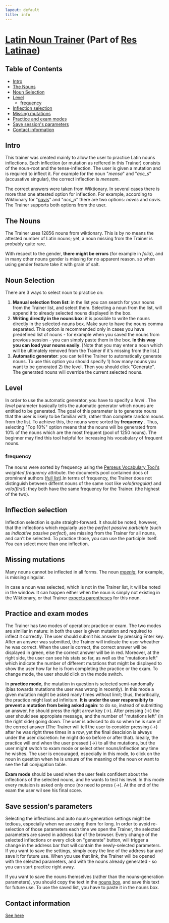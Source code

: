 ```yaml
---
layout: default
title: info
---
```

# [Latin Noun Trainer](https://danelh.github.io/nouns) (Part of [Res Latinae](https://danelh.github.io/))

## Table of Contents

- [Intro](#intro)
- [The Nouns](#the-nouns)
- [Noun Selection](#noun-selection)
- [Level](#level)
  * [frequency](#frequency)
- [Inflection selection](#inflection-selection)
- [Missing mutations](#missing-mutations)
- [Practice and exam modes](#practice-and-exam-modes)
- [Save session's parameters](#save-sessions-parameters)
- [Contact information](#contact-information)

## Intro 
This trainer was created mainly to allow the user to practice Latin nouns inflections. Each inflection (or mutation as reffered in this Trainer) consists of the noun-root and the tense-inflection. The user is given a mutation and is required to inflect it. For example for the noun "_mensa_" and "_acc_s_" (accusative singular), the correct inflection is _mensam_.

The correct answers were taken from Wiktionary. In several cases there is more than one attested option for inflection. For example, according to Wiktionary for "[_navis_](https://en.wiktionary.org/wiki/navis#Latin)" and "_acc_p_" there are two options: _naves_ and _navis_. The Trainer supports both options from the user. 

## The Nouns

The Trainer uses 12856 nouns from wiktionary. This is by no means the attested number of Latin nouns; yet, a noun missing from the Trainer is probably quite rare.

With respect to the gender, **there might be errors** (for example in _folia_), and in many other nouns gender is missing for no apparent reason. so when using gender feature take it with grain of salt.

## Noun Selection
There are 3 ways to select noun to practice on:

 1. **Manual selection from list**:  in the list you can search for your nouns from the Trainer list, and select them.  Selecting a noun from the list, will append it to already selected nouns displayed in the box. 
 2. **Writing directly in the nouns box**:  it is possible to write the nouns directly in the selected-nouns box. Make sure to have the nouns comma separated.  This option is recommended only in cases you have predefined list of nouns - for example when you saved the nouns from previous session - you can simply paste them in the box. **In this way you can load your nouns easily**. [Note that you may enter a noun which will be ultimately removed from the Trainer if it's missing from the list.]
3. **Automatic generator**: you can tell the Trainer to automatically generate nouns. To use this option you should specify 1) how many nouns you want to be generated 2) the level. Then you should click "Generate". The generated nouns will override  the current selected nouns.

## Level

In order to use the automatic generator, you have to specify a  _level_ . The _level_ parameter basically tells the automatic generator which nouns are entitled to be generated.  The goal of this parameter is to generate nouns that the user is likely to be familiar with, rather than complete random nouns from the list. To achieve this, the nouns were sorted by **frequency** . Thus, selecting "Top 10%" option means that the nouns will be generated from 10% of the nouns which are the most frequent (pool of 1250 nouns). The beginner may find this tool helpful for increasing his vocabulary of frequent nouns.   

### frequency

The nouns were sorted by frequency using the [Perseus Vocabulary Tool's](http://www.perseus.tufts.edu/hopper/vocablist?lang=la) _weighted frequency_ attribute. the documents pool contained docs of prominent authors ([full list](docs_names.txt)).In terms of frequency, the Trainer does not distinguish between differnt nouns of the same root like _volo(irregular)_ and _volo(first)_: they both have the same frequency for the Trainer. (the highest of the two).

## Inflection selection

Inflection selection is quite straight-forward. It should be noted, however, that the inflections which regularly  use the _perfect passive participle_ (such as _indicative passive perfect_), are missing from the Trainer for all nouns, and can't be selected. To practice those, you can use the participle itself. 
You can select more than one inflection.

## Missing mutations

Many nouns cannot be inflected in all forms. The noun [_moenia_](https://en.wiktionary.org/wiki/moenia#Latin), for example, is missing singular.

In case a noun was selected, which is not in the Trainer list, it will be noted in the window. It can happen either when the noun is simply not existing in the Wiktionary, or that Trainer [expects parentheses](#the-nouns) for this noun.

## Practice and exam modes

The Trainer has two modes of operation: practice or exam. The two modes are similiar in nature: in both the user is given mutation and required to inflect it correctly. The user should submit his answer by pressing Enter key. After an answer was submitted, the Trainer will indicate the user wheather he was correct. When the user is correct, the correct answer will be displayed in green, else the correct answer will be in red. Moreover, at the right side, the user can see his stats so far, as well as the "mutations left" which indicate the number of different mutations that might be displayed to show the user how far he is from completing the practice or the exam. To change mode, the user should click on the mode switch.

In **practice mode**, the mutation in question is selected semi-randomally (bias towards mutations the user was wrong in recently). In this mode a given mutation might be asked many times without limit; thus, theoritically, the practice might last ad infinitum. **It is under the user responsibity to prevent a mutation from being asked again**: to do so, instead of submitting an answer, he should press the right arrow key (→). After pressing (→) the user should see appropiate message, and the number of "mutations left" (in the right side) going down. The user is adviced to do so when he is sure of the correct answer (The Trainer will tell the user to consider pressing (→) after he was right three times in a row, yet the final descision is always under the user discretion: he might do so before or after that). Ideally, the practice will end when the user pressed (→) to all the mutations, but the user might switch to exam mode or select other nouns/inflection any time he wishes. The user is encouraged, especially in this mode, to click on the noun in question when he is unsure of the meaning of the noun or want to see the full conjugation table.

**Exam mode** should be used when the user feels confident about the inflections of the selected nouns, and he wants to test his level. In this mode every mutaion is asked only once (no need to press (→). At the end of the exam the user wil see his final score.


## Save session's parameters

Selecting the inflections and auto nouns-generation settings might be tedious, especially when we are using them for long.  In order to avoid re-selection of those parameters each time we open the Trainer,  the selected parameters are saved in address bar of the browser. Every change of the selected inflections or every click on "generate" button, will trigger a change in the address bar that will contain the newly-selected parameters. If you want to save the settings, simply copy the line of the address bar and save it for future use. When you use that link, the Trainer will be opened with the selected parameters, and with the nouns already generated - so you can start practice right away.

If you want to save the nouns themselves (rather than the nouns-generation parameters), you should copy the text in the [nouns box](#noun-selection), and save this text for future use. To use the saved list, you have to paste it in the nouns box.

## Contact information 

[See here](https://danelh.github.io/about)
